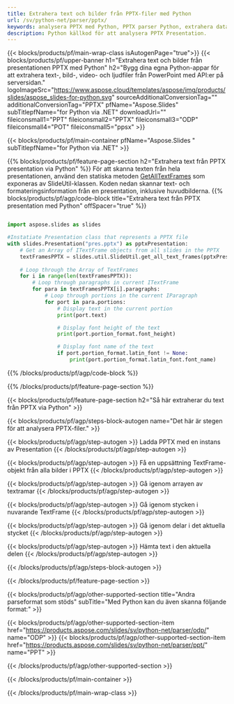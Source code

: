 ```yaml
---
title: Extrahera text och bilder från PPTX-filer med Python
url: /sv/python-net/parser/pptx/
keywords: analysera PPTX med Python, PPTX parser Python, extrahera data från PPTX i Python, extrahera text från PPTX med Python, extrahera bilder från PPTX med Python
description: Python källkod för att analysera PPTX Presentation.
---
```


{{< blocks/products/pf/main-wrap-class isAutogenPage="true">}}
{{< blocks/products/pf/upper-banner h1="Extrahera text och bilder från presentationen PPTX med Python" h2="Bygg dina egna Python-appar för att extrahera text-, bild-, video- och ljudfiler från PowerPoint med API:er på serversidan." logoImageSrc="https://www.aspose.cloud/templates/aspose/img/products/slides/aspose_slides-for-python.svg" sourceAdditionalConversionTag="" additionalConversionTag="PPTX" pfName="Aspose.Slides" subTitlepfName="for Python via .NET" downloadUrl="" fileiconsmall1="PPT" fileiconsmall2="PPTX" fileiconsmall3="ODP" fileiconsmall4="POT" fileiconsmall5="ppsx" >}}

{{< blocks/products/pf/main-container pfName="Aspose.Slides " subTitlepfName="for Python via .NET" >}}

{{% blocks/products/pf/feature-page-section  h2="Extrahera text från PPTX presentation via Python" %}}
För att skanna texten från hela presentationen, använd den statiska metoden [GetAllTextFrames](https://reference.aspose.com/slides/python-net/aspose.slides.util/slideutil/) som exponeras av SlideUtil-klassen. Koden nedan skannar text- och formateringsinformation från en presentation, inklusive huvudbilderna.
{{% blocks/products/pf/agp/code-block title="Extrahera text från PPTX presentation med Python" offSpacer="true" %}}

```py

import aspose.slides as slides

#Instatiate Presentation class that represents a PPTX file
with slides.Presentation("pres.pptx") as pptxPresentation:
    # Get an Array of ITextFrame objects from all slides in the PPTX
    textFramesPPTX = slides.util.SlideUtil.get_all_text_frames(pptxPresentation, True)
    
    # Loop through the Array of TextFrames
    for i in range(len(textFramesPPTX)):
	    # Loop through paragraphs in current ITextFrame
        for para in textFramesPPTX[i].paragraphs:
            # Loop through portions in the current IParagraph
            for port in para.portions:
			    # Display text in the current portion
                print(port.text)

    			# Display font height of the text
                print(port.portion_format.font_height)

			    # Display font name of the text
                if port.portion_format.latin_font != None:
                    print(port.portion_format.latin_font.font_name)
```

{{% /blocks/products/pf/agp/code-block %}}

{{% /blocks/products/pf/feature-page-section %}}

{{< blocks/products/pf/feature-page-section  h2="Så här extraherar du text från PPTX via Python" >}}

{{< blocks/products/pf/agp/steps-block-autogen name="Det här är stegen för att analysera PPTX-filer." >}}

{{< blocks/products/pf/agp/step-autogen >}}
Ladda PPTX med en instans av Presentation
{{< /blocks/products/pf/agp/step-autogen >}}

{{< blocks/products/pf/agp/step-autogen >}}
Få en uppsättning TextFrame-objekt från alla bilder i PPTX
{{< /blocks/products/pf/agp/step-autogen >}}

{{< blocks/products/pf/agp/step-autogen >}}
Gå igenom arrayen av textramar
{{< /blocks/products/pf/agp/step-autogen >}}

{{< blocks/products/pf/agp/step-autogen >}}
Gå igenom stycken i nuvarande TextFrame
{{< /blocks/products/pf/agp/step-autogen >}}

{{< blocks/products/pf/agp/step-autogen >}}
Gå igenom delar i det aktuella stycket
{{< /blocks/products/pf/agp/step-autogen >}}

{{< blocks/products/pf/agp/step-autogen >}}
Hämta text i den aktuella delen
{{< /blocks/products/pf/agp/step-autogen >}}

{{< /blocks/products/pf/agp/steps-block-autogen >}}

{{< /blocks/products/pf/feature-page-section >}}

{{< blocks/products/pf/agp/other-supported-section title="Andra parseformat som stöds" subTitle="Med Python kan du även skanna följande format:" >}}

{{< blocks/products/pf/agp/other-supported-section-item href="https://products.aspose.com/slides/sv/python-net/parser/odp/" name="ODP" >}}
{{< blocks/products/pf/agp/other-supported-section-item href="https://products.aspose.com/slides/sv/python-net/parser/ppt/" name="PPT" >}}


{{< /blocks/products/pf/agp/other-supported-section >}}

{{< /blocks/products/pf/main-container >}}
    
{{< /blocks/products/pf/main-wrap-class >}}